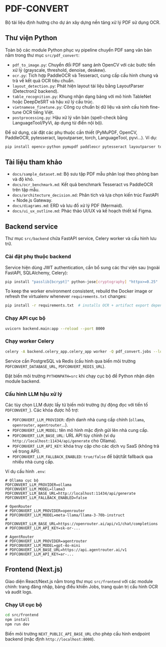 # PDF-CONVERT

Bộ tài liệu định hướng cho dự án xây dựng nền tảng xử lý PDF sử dụng OCR.

## Thư viện Python

Toàn bộ các module Python phục vụ pipeline chuyển PDF sang văn bản nằm trong thư mục `src/pdf_convert`:

- `pdf_to_image.py`: Chuyển đổi PDF sang ảnh OpenCV với các bước tiền xử lý (grayscale, threshold, denoise, deskew).
- `ocr.py`: Tích hợp PaddleOCR và Tesseract, cung cấp cấu hình chung và trả về kết quả OCR tiêu chuẩn.
- `layout_detection.py`: Phát hiện layout tài liệu bằng LayoutParser (Detectron2 backend).
- `table_recognition.py`: Khung nhận dạng bảng với mô hình TableNet hoặc DeepDeSRT và hậu xử lý cấu trúc.
- `vietnamese_finetune.py`: Công cụ chuẩn bị dữ liệu và sinh cấu hình fine-tune OCR tiếng Việt.
- `postprocessing.py`: Hậu xử lý văn bản (spell-check bằng LanguageTool/PyVi, áp dụng từ điển nội bộ).

Để sử dụng, cài đặt các phụ thuộc cần thiết (PyMuPDF, OpenCV, PaddleOCR, pytesseract, layoutparser, torch, LanguageTool, pyvi...). Ví dụ:

```bash
pip install opencv-python pymupdf paddleocr pytesseract layoutparser torch torchvision language-tool-python pyvi
```

## Tài liệu tham khảo

- `docs/sample_dataset.md`: Bộ sưu tập PDF mẫu phân loại theo phòng ban và độ khó.
- `docs/ocr_benchmark.md`: Kết quả benchmark Tesseract vs PaddleOCR trên tập mẫu.
- `docs/architecture_decision.md`: Phân tích và lựa chọn kiến trúc FastAPI + Node.js Gateway.
- `docs/diagrams.md`: ERD và lưu đồ xử lý PDF (Mermaid).
- `docs/ui_ux_outline.md`: Phác thảo UI/UX và kế hoạch thiết kế Figma.


## Backend service

Thư mục `src/backend` chứa FastAPI service, Celery worker và cấu hình lưu trữ.

### Cài đặt phụ thuộc backend

Service hiện dùng JWT authentication, cần bổ sung các thư viện sau (ngoài FastAPI, SQLAlchemy, Celery):

```bash
pip install "passlib[bcrypt]" python-jose[cryptography] "httpx>=0.25"
```

To keep the worker environment consistent, rebuild the Docker image or refresh the
virtualenv whenever `requirements.txt` changes:

```bash
pip install -r requirements.txt  # installs OCR + artifact export dependencies (OpenCV, PyMuPDF, PaddleOCR, pandas, ...)
```

### Chạy API cục bộ

```bash
uvicorn backend.main:app --reload --port 8000
```

### Chạy worker Celery

```bash
celery -A backend.celery_app.celery_app worker -Q pdf_convert.jobs --loglevel=info
```

Service cần PostgreSQL và Redis (cấu hình qua biến môi trường `PDFCONVERT_DATABASE_URL`, `PDFCONVERT_REDIS_URL`).

Đặt biến môi trường `PYTHONPATH=src` khi chạy cục bộ để Python nhận diện module backend.

### Cấu hình LLM hậu xử lý

Các tùy chọn LLM được lấy từ biến môi trường (tự động đọc với tiền tố `PDFCONVERT_`). Các khóa được hỗ trợ:

- `PDFCONVERT_LLM_PROVIDER`: định danh nhà cung cấp chính (`ollama`, `openrouter`, `agentrouter`...).
- `PDFCONVERT_LLM_MODEL`: tên mô hình mặc định gửi lên nhà cung cấp.
- `PDFCONVERT_LLM_BASE_URL`: URL API tùy chỉnh (ví dụ `http://localhost:11434/api/generate` cho Ollama).
- `PDFCONVERT_LLM_API_KEY`: khóa truy cập cho các dịch vụ SaaS (không trả về trong API).
- `PDFCONVERT_LLM_FALLBACK_ENABLED`: `true/false` để bật/tắt fallback qua nhiều nhà cung cấp.

Ví dụ cấu hình `.env`:

```env
# Ollama cục bộ
PDFCONVERT_LLM_PROVIDER=ollama
PDFCONVERT_LLM_MODEL=llama3
PDFCONVERT_LLM_BASE_URL=http://localhost:11434/api/generate
PDFCONVERT_LLM_FALLBACK_ENABLED=false

# OpenRouter
# PDFCONVERT_LLM_PROVIDER=openrouter
# PDFCONVERT_LLM_MODEL=meta-llama/llama-3-70b-instruct
# PDFCONVERT_LLM_BASE_URL=https://openrouter.ai/api/v1/chat/completions
# PDFCONVERT_LLM_API_KEY=sk-or-...

# AgentRouter
# PDFCONVERT_LLM_PROVIDER=agentrouter
# PDFCONVERT_LLM_MODEL=gpt-4o-mini
# PDFCONVERT_LLM_BASE_URL=https://api.agentrouter.ai/v1
# PDFCONVERT_LLM_API_KEY=ar-...
```

## Frontend (Next.js)

Giao diện React/Next.js nằm trong thư mục `src/frontend` với các module chính: trang đăng nhập, bảng điều khiển Jobs, trang quản trị cấu hình OCR và audit logs.

### Chạy UI cục bộ

```bash
cd src/frontend
npm install
npm run dev
```

Biến môi trường `NEXT_PUBLIC_API_BASE_URL` cho phép cấu hình endpoint backend (mặc định `http://localhost:8000`).
